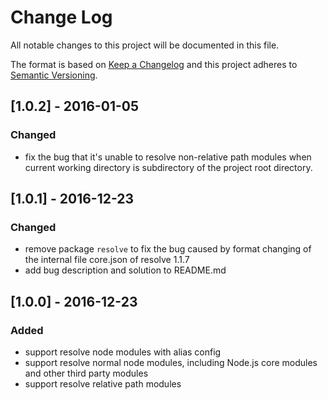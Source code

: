 # Change Log
All notable changes to this project will be documented in this file.

The format is based on [Keep a Changelog](http://keepachangelog.com/) 
and this project adheres to [Semantic Versioning](http://semver.org/).

## [1.0.2] - 2016-01-05
### Changed
- fix the bug that it's unable to resolve non-relative path modules when current working directory is subdirectory of the project root directory.

## [1.0.1] - 2016-12-23
### Changed
- remove package `resolve` to fix the bug caused by format changing of the internal file core.json of resolve 1.1.7
- add bug description and solution to README.md

## [1.0.0] - 2016-12-23
### Added
- support resolve node modules with alias config
- support resolve normal node modules, including Node.js core modules and other third party modules
- support resolve relative path modules
